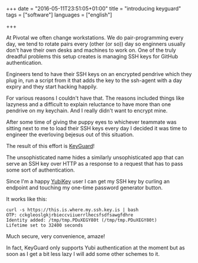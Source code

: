 +++
date = "2016-05-11T23:51:05+01:00"
title = "introducing keyguard"
tags = ["software"]
languages = ["english"]

+++

At Pivotal we often change workstations. We do pair-programming every day, we tend to rotate pairs every (other (or so)) day so enginners usually don't have their own desks and machines to work on. One of the truly dreadful problems this setup creates is managing SSH keys for GitHub authentication.

<!--more-->

Engineers tend to have their SSH keys on an encrypted pendrive which they plug in, run a script from it that adds the key to the ssh-agent with a day expiry and they start hacking happily.

For various reasons I couldn't have that. The reasons included things like lazyness and a difficult to explain reluctance to have more than one pendrive on my keychain. And I really didn't want to encrypt mine.

After some time of giving the puppy eyes to whichever teammate was sitting next to me to load their SSH keys every day I decided it was time to engineer the everloving bejesus out of this situation.

The result of this effort is [KeyGuard](https://github.com/cromega/keyguard)!

The unsophisticated name hides a similarly unsophisticated app that can serve an SSH key over HTTP as a response to a request that has to pass some sort of authentication.

Since I'm a happy [YubiKey](https://www.yubico.com/faq/yubikey/) user I can get my SSH key by curling an endpoint and touching my one-time password generator button.

It works like this:

```
curl -s https://this.is.where.my.ssh.key.is | bash
OTP: cckgleoslgkjrbieccviiuerrlhecsfsdfsawgfdhre
Identity added: /tmp/tmp.PDuXEGY80t (/tmp/tmp.PDuXEGY80t)
Lifetime set to 32400 seconds
```

Much secure, very convenience, amaze!

In fact, KeyGuard only supports Yubi authentication at the moment but as soon as I get a bit less lazy I will add some other schemes to it.



